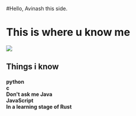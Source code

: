 #Hello, Avinash this side.

<h1>
This is where u know me 
  </h1>
 <img src = https://source.unsplash.com/1600x900/?developer >
 
<h2> 
Things i know
  </h2>
  <p><h4>
    python<br>
    c<br>
    Don't ask me Java<br>
    JavaScript<br>
    In a learning stage of Rust<br>
  </h4></p>
  
